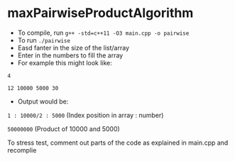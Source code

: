 # maxPairwiseProductAlgorithm

* To  compile, run `g++ -std=c++11 -O3 main.cpp -o pairwise`
* To run `./pairwise`
* Easd fanter in the size of the list/array
* Enter in the numbers to fill the array
* For example this might look like:

`4`

`12 10000 5000 30`
* Output would be:

`1 : 10000/2 : 5000` (Index position in array : number)

`50000000` (Product of 10000 and 5000)

To stress test, comment out parts of the code as explained in main.cpp and recomplie
